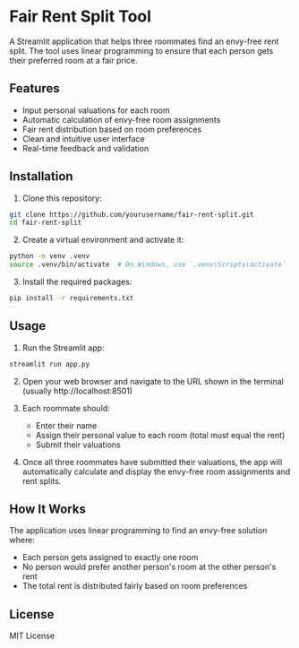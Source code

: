 # Fair Rent Split Tool

A Streamlit application that helps three roommates find an envy-free rent split. The tool uses linear programming to ensure that each person gets their preferred room at a fair price.

## Features

- Input personal valuations for each room
- Automatic calculation of envy-free room assignments
- Fair rent distribution based on room preferences
- Clean and intuitive user interface
- Real-time feedback and validation

## Installation

1. Clone this repository:
```bash
git clone https://github.com/yourusername/fair-rent-split.git
cd fair-rent-split
```

2. Create a virtual environment and activate it:
```bash
python -m venv .venv
source .venv/bin/activate  # On Windows, use `.venv\Scripts\activate`
```

3. Install the required packages:
```bash
pip install -r requirements.txt
```

## Usage

1. Run the Streamlit app:
```bash
streamlit run app.py
```

2. Open your web browser and navigate to the URL shown in the terminal (usually http://localhost:8501)

3. Each roommate should:
   - Enter their name
   - Assign their personal value to each room (total must equal the rent)
   - Submit their valuations

4. Once all three roommates have submitted their valuations, the app will automatically calculate and display the envy-free room assignments and rent splits.

## How It Works

The application uses linear programming to find an envy-free solution where:
- Each person gets assigned to exactly one room
- No person would prefer another person's room at the other person's rent
- The total rent is distributed fairly based on room preferences

## License

MIT License 